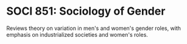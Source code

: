 # SOCI 851: Sociology of Gender

Reviews theory on variation in men's and women's gender roles, with emphasis on industrialized societies and women's roles.